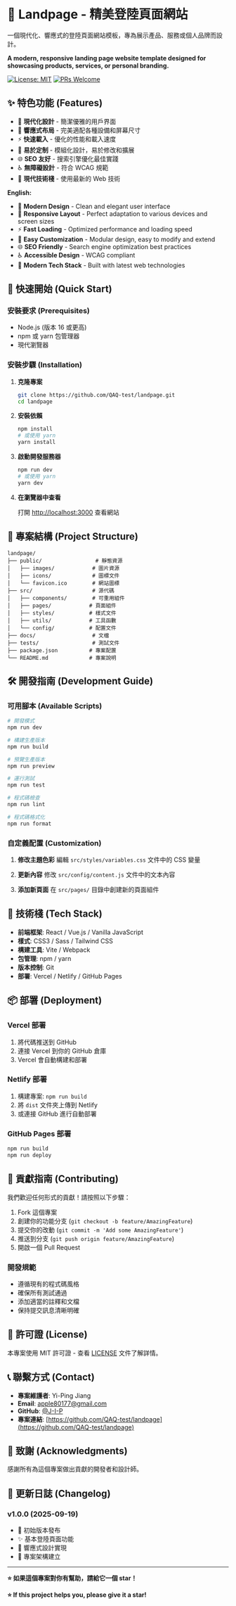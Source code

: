 # 🌟 Landpage - 精美登陸頁面網站

一個現代化、響應式的登陸頁面網站模板，專為展示產品、服務或個人品牌而設計。

**A modern, responsive landing page website template designed for showcasing products, services, or personal branding.**

[![License: MIT](https://img.shields.io/badge/License-MIT-yellow.svg)](https://opensource.org/licenses/MIT)
[![PRs Welcome](https://img.shields.io/badge/PRs-welcome-brightgreen.svg)](http://makeapullrequest.com)

## ✨ 特色功能 (Features)

- 🎨 **現代化設計** - 簡潔優雅的用戶界面
- 📱 **響應式布局** - 完美適配各種設備和屏幕尺寸
- ⚡ **快速載入** - 優化的性能和載入速度
- 🔧 **易於定制** - 模組化設計，易於修改和擴展
- 🌐 **SEO 友好** - 搜索引擎優化最佳實踐
- ♿ **無障礙設計** - 符合 WCAG 規範
- 🚀 **現代技術棧** - 使用最新的 Web 技術

**English:**
- 🎨 **Modern Design** - Clean and elegant user interface
- 📱 **Responsive Layout** - Perfect adaptation to various devices and screen sizes
- ⚡ **Fast Loading** - Optimized performance and loading speed
- 🔧 **Easy Customization** - Modular design, easy to modify and extend
- 🌐 **SEO Friendly** - Search engine optimization best practices
- ♿ **Accessible Design** - WCAG compliant
- 🚀 **Modern Tech Stack** - Built with latest web technologies

## 🚀 快速開始 (Quick Start)

### 安裝要求 (Prerequisites)

- Node.js (版本 16 或更高)
- npm 或 yarn 包管理器
- 現代瀏覽器

### 安裝步驟 (Installation)

1. **克隆專案**
   ```bash
   git clone https://github.com/QAQ-test/landpage.git
   cd landpage
   ```

2. **安裝依賴**
   ```bash
   npm install
   # 或使用 yarn
   yarn install
   ```

3. **啟動開發服務器**
   ```bash
   npm run dev
   # 或使用 yarn
   yarn dev
   ```

4. **在瀏覽器中查看**
   
   打開 [http://localhost:3000](http://localhost:3000) 查看網站

## 📁 專案結構 (Project Structure)

```
landpage/
├── public/                 # 靜態資源
│   ├── images/            # 圖片資源
│   ├── icons/             # 圖標文件
│   └── favicon.ico        # 網站圖標
├── src/                   # 源代碼
│   ├── components/        # 可重用組件
│   ├── pages/            # 頁面組件
│   ├── styles/           # 樣式文件
│   ├── utils/            # 工具函數
│   └── config/           # 配置文件
├── docs/                  # 文檔
├── tests/                 # 測試文件
├── package.json          # 專案配置
└── README.md             # 專案說明
```

## 🛠️ 開發指南 (Development Guide)

### 可用腳本 (Available Scripts)

```bash
# 開發模式
npm run dev

# 構建生產版本
npm run build

# 預覽生產版本
npm run preview

# 運行測試
npm run test

# 程式碼檢查
npm run lint

# 程式碼格式化
npm run format
```

### 自定義配置 (Customization)

1. **修改主題色彩**
   編輯 `src/styles/variables.css` 文件中的 CSS 變量

2. **更新內容**
   修改 `src/config/content.js` 文件中的文本內容

3. **添加新頁面**
   在 `src/pages/` 目錄中創建新的頁面組件

## 🎨 技術棧 (Tech Stack)

- **前端框架**: React / Vue.js / Vanilla JavaScript
- **樣式**: CSS3 / Sass / Tailwind CSS
- **構建工具**: Vite / Webpack
- **包管理**: npm / yarn
- **版本控制**: Git
- **部署**: Vercel / Netlify / GitHub Pages

## 📦 部署 (Deployment)

### Vercel 部署

1. 將代碼推送到 GitHub
2. 連接 Vercel 到你的 GitHub 倉庫
3. Vercel 會自動構建和部署

### Netlify 部署

1. 構建專案: `npm run build`
2. 將 `dist` 文件夾上傳到 Netlify
3. 或連接 GitHub 進行自動部署

### GitHub Pages 部署

```bash
npm run build
npm run deploy
```

## 🤝 貢獻指南 (Contributing)

我們歡迎任何形式的貢獻！請按照以下步驟：

1. Fork 這個專案
2. 創建你的功能分支 (`git checkout -b feature/AmazingFeature`)
3. 提交你的改動 (`git commit -m 'Add some AmazingFeature'`)
4. 推送到分支 (`git push origin feature/AmazingFeature`)
5. 開啟一個 Pull Request

### 開發規範

- 遵循現有的程式碼風格
- 確保所有測試通過
- 添加適當的註釋和文檔
- 保持提交訊息清晰明確

## 📄 許可證 (License)

本專案使用 MIT 許可證 - 查看 [LICENSE](LICENSE) 文件了解詳情。

## 📞 聯繫方式 (Contact)

- **專案維護者**: Yi-Ping Jiang
- **Email**: apple80177@gmail.com
- **GitHub**: [@J-I-P](https://github.com/J-I-P)
- **專案連結**: [https://github.com/QAQ-test/landpage](https://github.com/QAQ-test/landpage)

## 🙏 致謝 (Acknowledgments)

感謝所有為這個專案做出貢獻的開發者和設計師。

## 🔄 更新日誌 (Changelog)

### v1.0.0 (2025-09-19)
- 🎉 初始版本發布
- ✨ 基本登陸頁面功能
- 📱 響應式設計實現
- 🚀 專案架構建立

---

**⭐ 如果這個專案對你有幫助，請給它一個 star！**

**⭐ If this project helps you, please give it a star!**